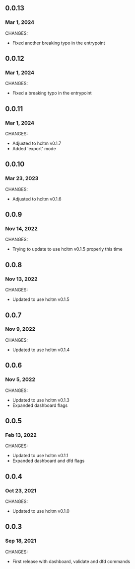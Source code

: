 ## 0.0.13
### Mar 1, 2024

CHANGES:

* Fixed another breaking typo in the entrypoint

## 0.0.12
### Mar 1, 2024

CHANGES:

* Fixed a breaking typo in the entrypoint

## 0.0.11
### Mar 1, 2024

CHANGES:

* Adjusted to hcltm v0.1.7
* Added 'export' mode

## 0.0.10
### Mar 23, 2023

CHANGES:

* Adjusted to hcltm v0.1.6

## 0.0.9
### Nov 14, 2022

CHANGES:

* Trying to update to use hcltm v0.1.5 properly this time

## 0.0.8
### Nov 13, 2022

CHANGES:

* Updated to use hcltm v0.1.5

## 0.0.7
### Nov 9, 2022

CHANGES:

* Updated to use hcltm v0.1.4

## 0.0.6
### Nov 5, 2022

CHANGES:

* Updated to use hcltm v0.1.3
* Expanded dashboard flags

## 0.0.5
### Feb 13, 2022

CHANGES:

* Updated to use hcltm v0.1.1
* Expanded dashboard and dfd flags

## 0.0.4
### Oct 23, 2021

CHANGES:

* Updated to use hcltm v0.1.0

## 0.0.3
### Sep 18, 2021

CHANGES:

* First release with dashboard, validate and dfd commands
